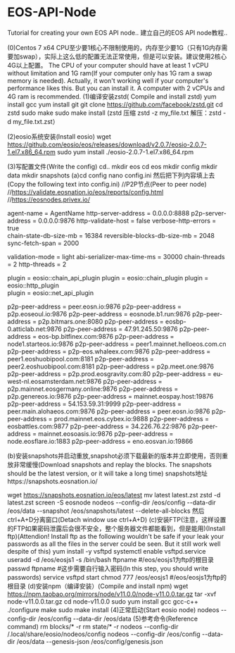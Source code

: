# EOS-API-Node
Tutorial for creating your own EOS API node.. 建立自己的EOS API node教程..

(0)Centos 7 x64
CPU至少要1核心不限制使用的，内存至少要1G（只有1G内存需要加swap），实际上这么低的配置无法正常使用，但是可以安装。建议使用2核心4G以上配置。
The CPU of your computer should have at least 1 vCPU without limitation and 1G ram(If your computer only has 1G ram a swap memory is needed). Actually, it won't working well if your computer's performance likes this. But you can install it. A computer with 2 vCPUs and 4G ram is recommended.
(1)编译安装zstd( Compile and install zstd)
yum  install  gcc
yum install git
git clone https://github.com/facebook/zstd.git
cd zstd
sudo make
sudo make install
(zstd 压缩 zstd -z my_file.txt 解压：zstd -d my_file.txt.zst）

(2)eosio系统安装(Install eosio)
wget https://github.com/eosio/eos/releases/download/v2.0.7/eosio-2.0.7-1.el7.x86_64.rpm
sudo yum install ./eosio-2.0.7-1.el7.x86_64.rpm

(3)写配置文件(Write the config)
cd..
mkdir eos
cd eos
mkdir config
mkdir data
mkdir snapshots
(a)cd config
nano config.ini
然后把下列内容填上去(Copy the following text into config.ini)
//P2P节点(Peer to peer node)
//https://validate.eosnation.io/eos/reports/config.html
//https://eosnodes.privex.io/

agent-name = AgentName
http-server-address = 0.0.0.0:8888
p2p-server-address = 0.0.0.0:9876
http-validate-host = false
verbose-http-errors = true  
chain-state-db-size-mb = 16384
reversible-blocks-db-size-mb = 2048
sync-fetch-span = 2000

validation-mode = light
abi-serializer-max-time-ms = 30000
chain-threads = 2
http-threads = 2

plugin = eosio::chain_api_plugin
plugin = eosio::chain_plugin
plugin = eosio::http_plugin   
plugin = eosio::net_api_plugin

p2p-peer-address = peer.eosn.io:9876
p2p-peer-address = p2p.eoseoul.io:9876
p2p-peer-address = eosnode.b1.run:9876
p2p-peer-address = p2p.bitmars.one:8080
p2p-peer-address = eosbp-0.atticlab.net:9876
p2p-peer-address = 47.91.245.50:9876
p2p-peer-address = eos-bp.bitfinex.com:9876
p2p-peer-address = node1.starteos.io:9876
p2p-peer-address = peer1.mainnet.helloeos.com.cn
p2p-peer-address = p2p-eos.whaleex.com:9876
p2p-peer-address = peer1.eoshuobipool.com:8181
p2p-peer-address = peer2.eoshuobipool.com:8181 
p2p-peer-address = p2p.meet.one:9876
p2p-peer-address = p2p.prod.eosgravity.com:80
p2p-peer-address = eu-west-nl.eosamsterdam.net:9876
p2p-peer-address = p2p.mainnet.eosgermany.online:9876
p2p-peer-address = p2p.genereos.io:9876
p2p-peer-address = mainnet.eospay.host:19876
p2p-peer-address = 54.153.59.31:9999
p2p-peer-address = peer.main.alohaeos.com:9876
p2p-peer-address = peer.eosn.io:9876
p2p-peer-address = prod.mainnet.eos.cybex.io:9888
p2p-peer-address = eosbattles.com:9877
p2p-peer-address = 34.226.76.22:9876
p2p-peer-address = mainnet.eosoasis.io:9876
p2p-peer-address = node.eosflare.io:1883
p2p-peer-address = eno.eosvan.io:19866

(b)安装snapshots并启动重放,snapshot必须下载最新的版本并立即使用，否则重放非常缓慢(Download snapshots and replay the blocks. The snapshots should be the latest version, or it will take a long time)
snapshots地址https://snapshots.eosnation.io/

wget https://snapshots.eosnation.io/eos/latest
mv latest latest.zst
zstd -d latest.zst
screen -S eosnode
nodeos  --config-dir /eos/config --data-dir /eos/data --snapshot /eos/snapshots/latest --delete-all-blocks
然后ctrl+A+D分离窗口(Detach window use ctrl+A+D)
(c)安装FTP(注意，这样设置的FTP如果密码泄露后会很不安全，整个服务器文件都能看到，但是能用)(Install ftp)(Attendion! Install ftp as the following wouldn't be safe if your leak your passwords as all the files in the server could be seen. But it still work well despite of this)
yum install -y vsftpd
systemctl enable vsftpd.service
useradd -d /eos/eosjs1 -s /bin/bash ftpname #/eos/eosjs1为ftp的根目录
passwd ftpname
#这步需要自行输入密码(In this step, you should write passwords)
service vsftpd start
chmod 777 /eos/eosjs1 #/eos/eosjs1为ftp的根目录
(d)安装npm（编译安装）(Compile and install npm)
wget https://npm.taobao.org/mirrors/node/v11.0.0/node-v11.0.0.tar.gz
tar -xvf node-v11.0.0.tar.gz
cd node-v11.0.0
sudo yum install gcc gcc-c++
./configure
make
sudo make install
(4)正常启动(Start eosio node)
nodeos  --config-dir /eos/config --data-dir /eos/data
(5)参考命令(Reference command)
rm blocks/* -r
rm state/* -r
nodeos --config-dir /.local/share/eosio/nodeos/config
nodeos  --config-dir /eos/config --data-dir /eos/data --genesis-json /eos/config/genesis.json

